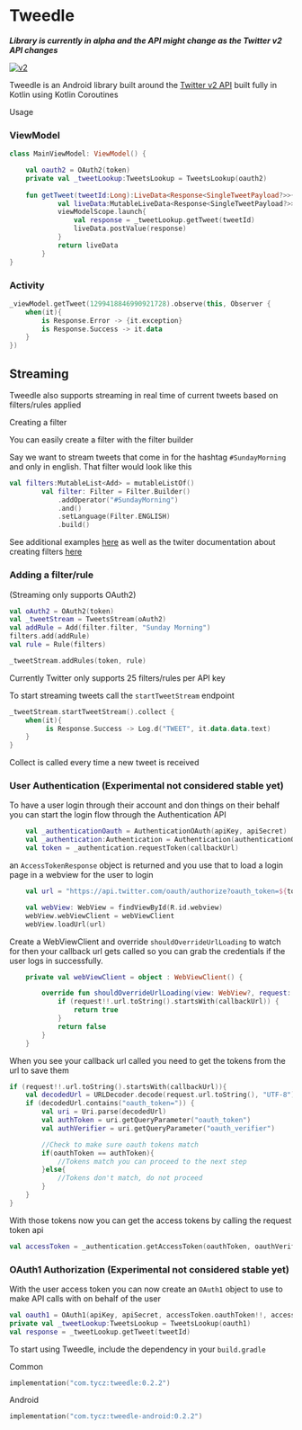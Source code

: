 # Tweedle

***Library is currently in alpha and the API might change as the Twitter v2 API changes***

[![v2](https://img.shields.io/endpoint?url=https%3A%2F%2Ftwbadges.glitch.me%2Fbadges%2Fv2)](https://developer.twitter.com/en/docs/twitter-api)

Tweedle is an Android library built around the [Twitter v2 API](https://developer.twitter.com/en/docs/twitter-api/early-access) built fully in Kotlin using Kotlin Coroutines

Usage

### ViewModel

```kotlin
class MainViewModel: ViewModel() {

    val oauth2 = OAuth2(token)
    private val _tweetLookup:TweetsLookup = TweetsLookup(oauth2)
    
    fun getTweet(tweetId:Long):LiveData<Response<SingleTweetPayload?>>{
            val liveData:MutableLiveData<Response<SingleTweetPayload?>> = MutableLiveData<Response<SingleTweetPayload?>>()
            viewModelScope.launch{
                val response = _tweetLookup.getTweet(tweetId)
                liveData.postValue(response)
            }
            return liveData
        }
}
```

### Activity

```kotlin
_viewModel.getTweet(1299418846990921728).observe(this, Observer {
    when(it){
        is Response.Error -> {it.exception}
        is Response.Success -> it.data
    }
})
```

## Streaming

Tweedle also supports streaming in real time of current tweets based on filters/rules applied

Creating a filter

You can easily create a filter with the filter builder

Say we want to stream tweets that come in for the hashtag `#SundayMorning` and only in english. That filter would look like this

```kotlin
val filters:MutableList<Add> = mutableListOf()
        val filter: Filter = Filter.Builder()
            .addOperator("#SundayMorning")
            .and()
            .setLanguage(Filter.ENGLISH)
            .build()
```

See additional examples [here](https://github.com/tyczj/Tweedle/blob/master/lib/src/test/java/com/tycz/tweedle/lib/FilterBuilderTest.kt) as well as the twiter documentation about creating filters [here](https://developer.twitter.com/en/docs/twitter-api/tweets/filtered-stream/integrate/build-a-rule)

### Adding a filter/rule 

(Streaming only supports OAuth2)

```kotlin
val oAuth2 = OAuth2(token)
val _tweetStream = TweetsStream(oAuth2)
val addRule = Add(filter.filter, "Sunday Morning")
filters.add(addRule)
val rule = Rule(filters)

_tweetStream.addRules(token, rule)
```

Currently Twitter only supports 25 filters/rules per API key

To start streaming tweets call the `startTweetStream` endpoint

```kotlin
_tweetStream.startTweetStream().collect {
    when(it){
         is Response.Success -> Log.d("TWEET", it.data.data.text)
    }
}
```

Collect is called every time a new tweet is received

### User Authentication (Experimental not considered stable yet)

To have a user login through their account and don things on their behalf you can start the login flow through the Authentication API

```kotlin
    val _authenticationOauth = AuthenticationOAuth(apiKey, apiSecret)
    val _authentication:Authentication = Authentication(authenticationOauth)
    val token = _authentication.requestToken(callbackUrl)
```

an `AccessTokenResponse` object is returned and you use that to load a login page in a webview for the user to login

```kotlin
    val url = "https://api.twitter.com/oauth/authorize?oauth_token=${token.oauthToken}&force_login=true"

    val webView: WebView = findViewById(R.id.webview)
    webView.webViewClient = webViewClient
    webView.loadUrl(url)
```

Create a WebViewClient and override `shouldOverrideUrlLoading` to watch for then your callback url gets called so you can grab the 
credentials if the user logs in successfully.

```kotlin
    private val webViewClient = object : WebViewClient() {

        override fun shouldOverrideUrlLoading(view: WebView?, request: WebResourceRequest?): Boolean {
            if (request!!.url.toString().startsWith(callbackUrl)) {
                return true
            }
            return false
        }
    }
```

When you see your callback url called you need to get the tokens from the url to save them

```kotlin
if (request!!.url.toString().startsWith(callbackUrl)){
    val decodedUrl = URLDecoder.decode(request.url.toString(), "UTF-8")
    if (decodedUrl.contains("oauth_token=")) {
        val uri = Uri.parse(decodedUrl)
        val authToken = uri.getQueryParameter("oauth_token")
        val authVerifier = uri.getQueryParameter("oauth_verifier")

        //Check to make sure oauth tokens match
        if(oauthToken == authToken){
            //Tokens match you can proceed to the next step
        }else{
            //Tokens don't match, do not proceed
        }
    }
}
```

With those tokens now you can get the access tokens by calling the request token api

```kotlin
val accessToken = _authentication.getAccessToken(oauthToken, oauthVerifier)
```

### OAuth1 Authorization (Experimental not considered stable yet)

With the user access token you can now create an `OAuth1` object to use to make API calls with on behalf of the user

```kotlin
val oauth1 = OAuth1(apiKey, apiSecret, accessToken.oauthToken!!, accessToken.oauthTokenSecret!!)
private val _tweetLookup:TweetsLookup = TweetsLookup(oauth1)
val response = _tweetLookup.getTweet(tweetId)
```

To start using Tweedle, include the dependency in your `build.gradle`

Common
```kotlin
implementation("com.tycz:tweedle:0.2.2")
```

Android
```kotlin
implementation("com.tycz:tweedle-android:0.2.2")
```

